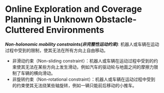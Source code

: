 # Online Exploration and Coverage Planning in Unknown Obstacle-Cluttered Environments

***Non-holonomic mobility constraints(非完整性运动约束)***: 机器人或车辆在运动过程中受到的限制，使其无法在所有方向上自由移动。
* 非滑动约束（Non-sliding constraint）：机器人或车辆在运动过程中受到的约束使其无法在某些方向上发生滑动，例如汽车的驱动轮与地面之间的摩擦力限制了车辆的横向滑动。
* 非旋转约束（Non-rotational constraint）：机器人或车辆在运动过程中受到的约束使其无法绕某些轴旋转，例如一辆只能前后移动的小推车。
